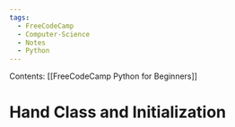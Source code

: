 ```yaml
---
tags:
  - FreeCodeCamp
  - Computer-Science
  - Notes
  - Python
---
```

Contents: [[FreeCodeCamp Python for Beginners]]
# Hand Class and Initialization